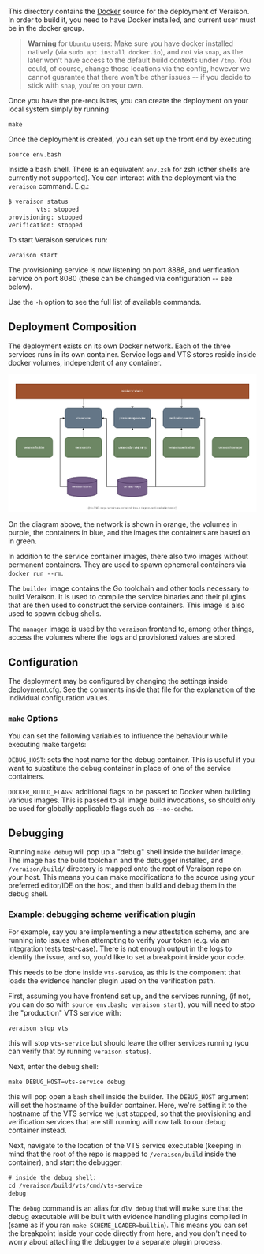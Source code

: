 This directory contains the [Docker](https://www.docker.com/) source for the
deployment of Veraison. In order to build it, you need to have Docker
installed, and current user must be in the docker group.

> **Warning** for `Ubuntu` users:
> Make sure you have docker installed natively (via `sudo apt
> install docker.io`), and _not_ via `snap`, as the later won't have access to
> the default build contexts under `/tmp`. You could, of course, change those
> locations via the config, however we cannot guarantee that there won't be
> other issues -- if you decide to stick with `snap`, you're on your own.

Once you have the pre-requisites, you can create the deployment on your local
system simply by running

    make

Once the deployment is created, you can set up the front end by executing

    source env.bash

Inside a bash shell. There is an equivalent `env.zsh` for zsh (other shells are
currently not supported). You can interact with the deployment via the
`veraison` command. E.g.:

    $ veraison status
            vts: stopped
    provisioning: stopped
    verification: stopped

To start Veraison services run:

    veraison start

The provisioning service is now listening on port 8888, and verification
service on port 8080 (these can be changed via configuration -- see below).

Use the `-h` option to see the full list of available commands.


## Deployment Composition

The deployment exists on its own Docker network. Each of the three services
runs in its own container. Service logs and VTS stores reside inside docker
volumes, independent of any container.

![deployment composition](./misc/veraison-docker-deployment.png)

On the diagram above, the network is shown in orange, the volumes in purple,
the containers in blue, and the images the containers are based on in green.

In addition to the service container images, there also two images without
permanent containers. They are used to spawn ephemeral containers via `docker
run --rm`.

The `builder` image contains the Go toolchain and other tools necessary to
build Veraison. It is used to compile the service binaries and their plugins
that are then used to construct the service containers. This image is also used
to spawn debug shells.

The `manager` image is used by the `veraison` frontend to, among other things,
access the volumes where the logs and provisioned values are stored.


## Configuration

The deployment may be configured by changing the settings inside
[deployment.cfg](./deployment.cfg). See the comments inside that file for the
explanation of the individual configuration values.


### `make` Options

You can set the following variables to influence the behaviour while executing
make targets:

`DEBUG_HOST`: sets the host name for the debug container. This is useful if you
want to substitute the debug container in place of one of the service
containers.

`DOCKER_BUILD_FLAGS`: additional flags to be passed to Docker when building
various images. This is passed to all image build invocations, so should only
be used for globally-applicable flags such as `--no-cache`.


## Debugging

Running `make debug` will pop up a "debug" shell inside the builder image. The
image has the build toolchain and the debugger installed, and
`/veraison/build/` directory is mapped onto the root of Veraison repo on your
host. This means you can make modifications to the source using your preferred
editor/IDE on the host, and then build and debug them in the debug shell.


### Example: debugging scheme verification plugin

For example, say you are implementing a new attestation scheme, and are running
into issues when attempting to verify your token (e.g. via an integration
tests test-case). There is not enough output in the logs to identify the issue,
and so, you'd like to set a breakpoint inside your code.

This needs to be done inside `vts-service`, as this is the component that
loads the evidence handler plugin used on the verification path.

First, assuming you have frontend set up, and the services running, (if not,
you can do so with `source env.bash; veraison start`), you will need to stop
the "production" VTS service with:

    veraison stop vts

this will stop `vts-service` but should leave the other services running (you
can verify that by running `veraison status`).

Next, enter the debug shell:

    make DEBUG_HOST=vts-service debug

this will pop open a `bash` shell inside the builder. The `DEBUG_HOST` argument
will set the hostname of the builder container. Here, we're setting it to the
hostname of the VTS service we just stopped, so that the provisioning and
verification services that are still running will now talk to our debug container
instead.

Next, navigate to the location of the VTS service executable (keeping in mind
that the root of the repo is mapped to `/veraison/build` inside the container),
and start the debugger:

    # inside the debug shell:
    cd /veraison/build/vts/cmd/vts-service
    debug

The `debug` command is an alias for `dlv debug` that will make sure that the
debug executable will be built with evidence handling plugins compiled in (same
as if you ran `make SCHEME_LOADER=builtin`). This means you can set the
breakpoint inside your code directly from here, and you don't need to worry
about attaching the debugger to a separate plugin process.
